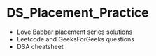 # DS_Placement_Practice
- Love Babbar placement series solutions
- Leetcode and GeeksForGeeks questions
- DSA cheatsheet
